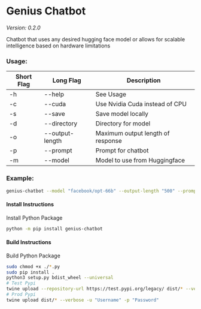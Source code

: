 # Genius Chatbot
*Version: 0.2.0*

Chatbot that uses any desired hugging face model or allows for scalable 
intelligence based on hardware limitations

### Usage:
| Short Flag | Long Flag       | Description                                |
|------------|-----------------|--------------------------------------------|
| -h         | --help          | See Usage                                  |
| -c         | --cuda          | Use Nvidia Cuda instead of CPU             |
| -s         | --save          | Save model locally                         |
| -d         | --directory     | Directory for model                        |
| -o         | --output-length | Maximum output length of response          |
| -p         | --prompt        | Prompt for chatbot                         |
| -m         | --model         | Model to use from Huggingface              |

### Example:
```bash
genius-chatbot --model "facebook/opt-66b" --output-length "500" --prompt "Chatbots are cool because they"
```

#### Install Instructions
Install Python Package

```bash
python -m pip install genius-chatbot
```

#### Build Instructions
Build Python Package

```bash
sudo chmod +x ./*.py
sudo pip install .
python3 setup.py bdist_wheel --universal
# Test Pypi
twine upload --repository-url https://test.pypi.org/legacy/ dist/* --verbose -u "Username" -p "Password"
# Prod Pypi
twine upload dist/* --verbose -u "Username" -p "Password"
```
